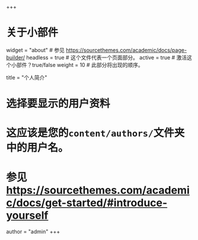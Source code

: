 +++
# 关于小部件
widget = "about"  # 参见 https://sourcethemes.com/academic/docs/page-builder/
headless = true  # 这个文件代表一个页面部分。
active = true  # 激活这个小部件？true/false
weight = 10  # 此部分将出现的顺序。

title = "个人简介"

# 选择要显示的用户资料
# 这应该是您的`content/authors/`文件夹中的用户名。
# 参见 https://sourcethemes.com/academic/docs/get-started/#introduce-yourself
author = "admin"
+++
